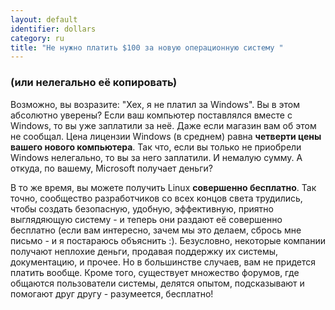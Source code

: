 ```yaml
---
layout: default
identifier: dollars
category: ru
title: "Не нужно платить $100 за новую операционную систему "
---
```


<h3>(или нелегально её копировать)</h3>

Возможно, вы возразите: "Хех, я не платил за Windows". Вы в этом абсолютно уверены?
Если ваш компьютер поставлялся вместе с Windows, то вы уже заплатили за неё. Даже если
магазин вам об этом не сообщал. Цена лицензии Windows (в среднем) равна <b>четверти цены
вашего нового компьютера</b>. Так что, если вы только не приобрели Windows нелегально,
то вы за него заплатили. И немалую сумму. А откуда, по вашему, Microsoft получает деньги? 

В то же время, вы можете получить Linux <b>совершенно бесплатно</b>. Так точно,
сообщество разработчиков со всех концов света трудились, чтобы создать безопасную,
удобную, эффективную, приятно выглядяющую систему - и теперь они раздают её совершенно бесплатно
(если вам интересно, зачем мы это делаем, сбрось мне письмо - и я постараюсь объяснить :). 
Безусловно, некоторые компании получают неплохие деньги, продавая поддержку их системы,
документацию, и прочее. Но в большинстве случаев, вам не придется платить вообще. Кроме
того, существует множество форумов, где общаются пользователи системы, делятся
опытом, подсказывают и помогают друг другу - разумеется, бесплатно! 




